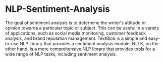 # NLP-Sentiment-Analysis

The goal of sentiment analysis is to determine the writer's attitude or opinion towards a particular topic or subject. This can be useful in a variety of applications, such as social media monitoring, customer feedback analysis, and brand reputation management.
TextBlob is a simple and easy-to-use NLP library that provides a sentiment analysis module. NLTK, on the other hand, is a more comprehensive NLP library that provides tools for a wide range of NLP tasks, including sentiment analysis.
